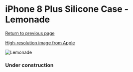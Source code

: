 # iPhone 8 Plus Silicone Case - Lemonade

[Return to previous page](/iphone_7)

[High-resolution image from Apple](https://store.storeimages.cdn-apple.com/8756/as-images.apple.com/is/MRFY2?wid=4500&hei=4500&fmt=png)

<div style="width: 384px"><img src="/everyphone/MRFY2.png" alt="Lemonade"></div>

### Under construction
